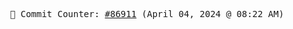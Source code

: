 <p align="center">
    <samp>
        📮 Commit Counter: <a href="https://github.com/Javascript-void0/Javascript-void0/commits/main">#86911</a> (April 04, 2024 @ 08:22 AM)
    </samp>
</p>
